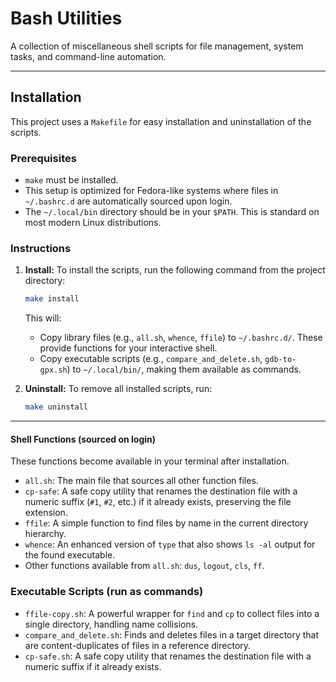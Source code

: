 
# Bash Utilities

A collection of miscellaneous shell scripts for file management, system tasks, and command-line automation.

---

## Installation

This project uses a `Makefile` for easy installation and uninstallation of the scripts.

### Prerequisites

-   `make` must be installed.
-   This setup is optimized for Fedora-like systems where files in `~/.bashrc.d` are automatically sourced upon login.
-   The `~/.local/bin` directory should be in your `$PATH`. This is standard on most modern Linux distributions.

### Instructions

1.  **Install:** To install the scripts, run the following command from the project directory:
    ```bash
    make install
    ```
    This will:
    -   Copy library files (e.g., `all.sh`, `whence`, `ffile`) to `~/.bashrc.d/`. These provide functions for your interactive shell.
    -   Copy executable scripts (e.g., `compare_and_delete.sh`, `gdb-to-gpx.sh`) to `~/.local/bin/`, making them available as commands.

2.  **Uninstall:** To remove all installed scripts, run:
    ```bash
    make uninstall
    ```

---

#### Shell Functions (sourced on login)

These functions become available in your terminal after installation.

-   `all.sh`: The main file that sources all other function files.
-   `cp-safe`: A safe copy utility that renames the destination file with a numeric suffix (`#1`, `#2`, etc.) if it already exists, preserving the file extension.
-   `ffile`: A simple function to find files by name in the current directory hierarchy.
-   `whence`: An enhanced version of `type` that also shows `ls -al` output for the found executable.
-   Other functions available from `all.sh`: `dus`, `logout`, `cls`, `ff`.

### Executable Scripts (run as commands)

-   `ffile-copy.sh`: A powerful wrapper for `find` and `cp` to collect files into a single directory, handling name collisions.
-   `compare_and_delete.sh`: Finds and deletes files in a target directory that are content-duplicates of files in a reference directory.
-   `cp-safe.sh`: A safe copy utility that renames the destination file with a numeric suffix if it already exists.


